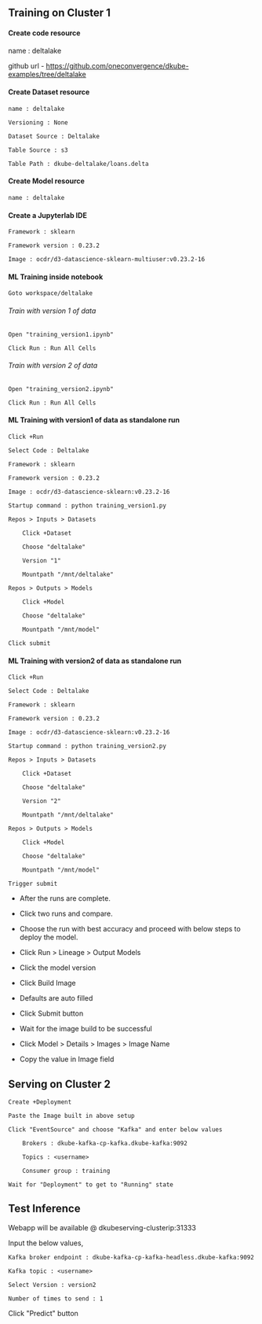 ## Training on Cluster 1
#### Create code resource
name : deltalake

github url - https://github.com/oneconvergence/dkube-examples/tree/deltalake

#### Create Dataset resource
	name : deltalake

	Versioning : None

	Dataset Source : Deltalake

	Table Source : s3

	Table Path : dkube-deltalake/loans.delta

#### Create Model resource
	name : deltalake

#### Create a Jupyterlab IDE
	Framework : sklearn

	Framework version : 0.23.2

	Image : ocdr/d3-datascience-sklearn-multiuser:v0.23.2-16

#### ML Training inside notebook
	Goto workspace/deltalake

###### Train with version 1 of data
	Open "training_version1.ipynb"

	Click Run : Run All Cells

###### Train with version 2 of data
	Open "training_version2.ipynb"

	Click Run : Run All Cells

#### ML Training with version1 of data as standalone run
	Click +Run

	Select Code : Deltalake

	Framework : sklearn

	Framework version : 0.23.2

	Image : ocdr/d3-datascience-sklearn:v0.23.2-16

	Startup command : python training_version1.py

	Repos > Inputs > Datasets

		Click +Dataset

		Choose "deltalake"

		Version "1"

		Mountpath "/mnt/deltalake"

	Repos > Outputs > Models

		Click +Model

		Choose "deltalake"

		Mountpath "/mnt/model"

	Click submit

#### ML Training with version2 of data as standalone run

	Click +Run

	Select Code : Deltalake

	Framework : sklearn

	Framework version : 0.23.2

	Image : ocdr/d3-datascience-sklearn:v0.23.2-16

	Startup command : python training_version2.py

	Repos > Inputs > Datasets

		Click +Dataset

		Choose "deltalake"

		Version "2"

		Mountpath "/mnt/deltalake"

	Repos > Outputs > Models

		Click +Model

		Choose "deltalake"

		Mountpath "/mnt/model"

	Trigger submit


- After the runs are complete.

- Click two runs and compare.

- Choose the run with best accuracy and proceed with below steps to deploy the model.

- Click Run > Lineage > Output Models 

- Click the model version

- Click Build Image

- Defaults are auto filled

- Click Submit button

- Wait for the image build to be successful

- Click Model > Details > Images > Image Name

- Copy the value in Image field


## Serving on Cluster 2

	Create +Deployment

	Paste the Image built in above setup

	Click "EventSource" and choose "Kafka" and enter below values

		Brokers : dkube-kafka-cp-kafka.dkube-kafka:9092

		Topics : <username>

		Consumer group : training

	Wait for "Deployment" to get to "Running" state


## Test Inference
Webapp will be available @ dkubeserving-clusterip:31333
	
Input the below values,
	
	Kafka broker endpoint : dkube-kafka-cp-kafka-headless.dkube-kafka:9092
	
	Kafka topic : <username>
	
	Select Version : version2
	
	Number of times to send : 1
	
Click "Predict" button

